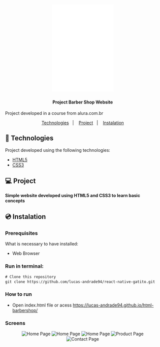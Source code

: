 <h1 align="center">
    <img alt="Barber Shop" title="Barber Shop" src="img/logo-branco.png" width="200px" />
</h1>

<h4 align="center">
  	Project Barber Shop Website
</h4>

<p>Project developed in a course from alura.com.br</p>

<p align="center">
	<a href="#-technologies">Technologies</a>&nbsp;&nbsp;&nbsp;|&nbsp;&nbsp;&nbsp;
	<a href="#-project">Project</a>&nbsp;&nbsp;&nbsp;|&nbsp;&nbsp;&nbsp;
	<a href="#-instalation">Instalation</a>
</p>


## 🤖 Technologies
Project developed using the following technologies:

- [HTML5](https://developer.mozilla.org/en-US/docs/Web/HTML)
- [CSS3](https://developer.mozilla.org/en-US/docs/Web/CSS)


## 💻 Project
**Simple website developed using HTML5 and CSS3 to learn basic concepts**


## 💿 Instalation
### Prerequisites
What is necessary to have installed:
- Web Browser


### Run in terminal:
```
# Clone this repository
git clone https://github.com/lucas-andrade94/react-native-gatito.git
```

### How to run
- Open index.html file or acess https://lucas-andrade94.github.io/html-barbershop/


### Screens
<div align="center">
    <img alt="Home Page" title="Home Page" src=".github/screen-1.jpg?raw=true" width="200px" />
    <img alt="Home Page" title="Home Page" src=".github/screen-2.jpg?raw=true" width="200px" />
    <img alt="Home Page" title="Home Page" src=".github/screen-3.jpg?raw=true" width="200px" />
    <img alt="Product Page" title="Product Page" src=".github/screen-4.jpg?raw=true" width="200px" />
    <img alt="Contact Page" title="Contact Page" src=".github/screen-5.jpg?raw=true" width="200px" />
</div>
